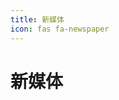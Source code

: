 ```yaml
---
title: 新媒体
icon: fas fa-newspaper
---
```


# 新媒体

<div class="catalog-display-container">
  <Catalog base="/NewMedia/" />
</div>
